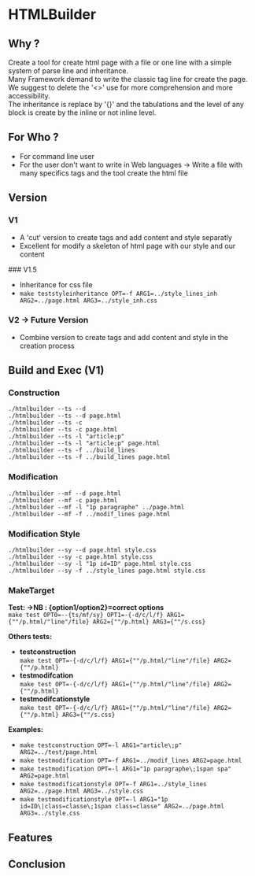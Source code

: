 # HTMLBuilder

## Why ? 
Create a tool for create html page with a file or one line 
with a simple system of parse line and inheritance.   
Many Framework demand to write the classic tag line for create 
the page.  
We suggest to delete the '<>' use for more comprehension and 
more accessibility.  
The inheritance is replace by '{}' and the tabulations and the level of 
any block is create by the inline or not inline level.

## For Who ? 
- For command line user
- For the user don't want to write in Web languages -> Write a file with many specifics tags and the tool create the html file

## Version 
### V1 
- A 'cut' version to create tags and add content and style separatly
- Excellent for modify a skeleton of html page with our style and our content

### V1.5 
- Inheritance for css file 
- `make teststyleinheritance OPT=-f ARG1=../style_lines_inh ARG2=../page.html ARG3=../style_inh.css`




### V2 -> Future Version
- Combine version to create tags and add content and style in the creation 
  process


## Build and Exec (V1)
### Construction 
	./htmlbuilder --ts --d
	./htmlbuilder --ts --d page.html
	./htmlbuilder --ts -c
	./htmlbuilder --ts -c page.html
	./htmlbuilder --ts -l "article;p"
	./htmlbuilder --ts -l "article;p" page.html
	./htmlbuilder --ts -f ../build_lines 
	./htmlbuilder --ts -f ../build_lines page.html

### Modification 
	./htmlbuilder --mf --d page.html
	./htmlbuilder --mf -c page.html
	./htmlbuilder --mf -l "1p paragraphe" ../page.html
	./htmlbuilder --mf -f ../modif_lines page.html

### Modification Style 
	./htmlbuilder --sy --d page.html style.css
	./htmlbuilder --sy -c page.html style.css
	./htmlbuilder --sy -l "1p id=ID" page.html style.css
	./htmlbuilder --sy -f ../style_lines page.html style.css

### MakeTarget 
**Test: ->NB : {option1/option2}=correct options**   
    `make test OPT0=--{ts/mf/sy} OPT1=-{-d/c/l/f} ARG1={""/p.html/"line"/file} ARG2={""/p.html} ARG3={""/s.css}`

**Others tests:**
- **testconstruction**  
	`make test OPT=-{-d/c/l/f} ARG1={""/p.html/"line"/file} ARG2={""/p.html}`
- **testmodifcation**  
	`make test OPT=-{-d/c/l/f} ARG1={""/p.html/"line"/file} ARG2={""/p.html}`
- **testmodifcationstyle**   
	`make test OPT=-{-d/c/l/f} ARG1={""/p.html/"line"/file} ARG2={""/p.html} ARG3={""/s.css}`

**Examples:**
- `make testconstruction OPT=-l ARG1="article\;p" ARG2=../test/page.html`
- `make testmodification OPT=-f ARG1=../modif_lines ARG2=page.html`
- `make testmodification OPT=-l ARG1="1p paragraphe\;1span spa" ARG2=page.html`
- `make testmodificationstyle OPT=-f ARG1=../style_lines ARG2=../page.html ARG3=../style.css`
- `make testmodificationstyle OPT=-l ARG1="1p id=ID\|class=classe\;1span class=classe" ARG2=../page.html ARG3=../style.css` 


## Features 

## Conclusion 